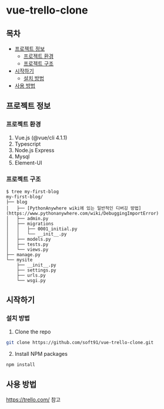 # vue-trello-clone

## 목차

* [프로젝트 정보](#about-the-project)
  * [프로젝트 환경](#built-with)
  * [프로젝트 구조](#built-with)
* [시작하기](#getting-started)
  * [설치 방법](#installation)
* [사용 방법](#usage)


## 프로젝트 정보

### 프로젝트 환경

1. Vue.js (@vue/cli 4.1.1)
2. Typescript
3. Node.js Express
4. Mysql
5. Element-UI

### 프로젝트 구조

```
$ tree my-first-blog
my-first-blog/
├── blog
│   ├── [PythonAnywhere wiki에 있는 일반적인 디버깅 방법](https://www.pythonanywhere.com/wiki/DebuggingImportError)
│   ├── admin.py
│   ├── migrations
│   │   ├── 0001_initial.py
│   │   └── __init__.py
│   ├── models.py
│   ├── tests.py
│   └── views.py
├── manage.py
└── mysite
    ├── __init__.py
    ├── settings.py
    ├── urls.py
    └── wsgi.py
```

## 시작하기

### 설치 방법

1. Clone the repo
```sh
git clone https://github.com/soft91/vue-trello-clone.git
```
2. Install NPM packages
```sh
npm install
```

## 사용 방법
<https://trello.com/> 참고
